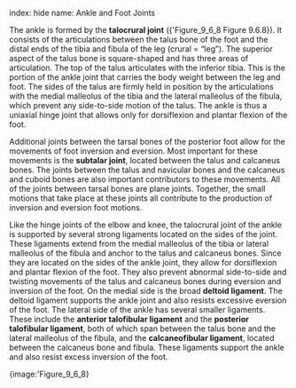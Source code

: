 index: hide
name: Ankle and Foot Joints

The ankle is formed by the  **talocrural joint** ({'Figure_9_6_8 Figure 9.6.8}). It consists of the articulations between the talus bone of the foot and the distal ends of the tibia and fibula of the leg (crural = “leg”). The superior aspect of the talus bone is square-shaped and has three areas of articulation. The top of the talus articulates with the inferior tibia. This is the portion of the ankle joint that carries the body weight between the leg and foot. The sides of the talus are firmly held in position by the articulations with the medial malleolus of the tibia and the lateral malleolus of the fibula, which prevent any side-to-side motion of the talus. The ankle is thus a uniaxial hinge joint that allows only for dorsiflexion and plantar flexion of the foot.

Additional joints between the tarsal bones of the posterior foot allow for the movements of foot inversion and eversion. Most important for these movements is the  **subtalar joint**, located between the talus and calcaneus bones. The joints between the talus and navicular bones and the calcaneus and cuboid bones are also important contributors to these movements. All of the joints between tarsal bones are plane joints. Together, the small motions that take place at these joints all contribute to the production of inversion and eversion foot motions.

Like the hinge joints of the elbow and knee, the talocrural joint of the ankle is supported by several strong ligaments located on the sides of the joint. These ligaments extend from the medial malleolus of the tibia or lateral malleolus of the fibula and anchor to the talus and calcaneus bones. Since they are located on the sides of the ankle joint, they allow for dorsiflexion and plantar flexion of the foot. They also prevent abnormal side-to-side and twisting movements of the talus and calcaneus bones during eversion and inversion of the foot. On the medial side is the broad  **deltoid ligament**. The deltoid ligament supports the ankle joint and also resists excessive eversion of the foot. The lateral side of the ankle has several smaller ligaments. These include the  **anterior talofibular ligament** and the  **posterior talofibular ligament**, both of which span between the talus bone and the lateral malleolus of the fibula, and the  **calcaneofibular ligament**, located between the calcaneus bone and fibula. These ligaments support the ankle and also resist excess inversion of the foot.


{image:'Figure_9_6_8}
        
